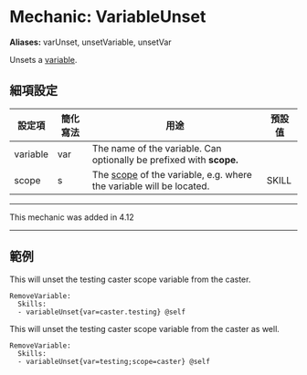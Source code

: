 Mechanic: VariableUnset
=======================

**Aliases:** varUnset, unsetVariable, unsetVar

Unsets a [variable](/skills/variables).

細項設定
----------

| 設定項 | 簡化寫法 | 用途 | 預設值 |
|-----------|---------|--------------------------------------------------------------------------------------------------------------------------------------------------------------------------------------------------------------------|---------------|
| variable  | var | The name of the variable. Can optionally be prefixed with **scope.**   |   |
| scope | s   | The [scope](/skills/variables#variable_scopes) of the variable, e.g. where the variable will be located.| SKILL |

--------

This mechanic was added in 4.12

--------
 
範例
----

This will unset the testing caster scope variable from the caster.

```
RemoveVariable:
  Skills:
  - variableUnset{var=caster.testing} @self
```

This will unset the testing caster scope variable from the caster as well.
```
RemoveVariable:
  Skills:
  - variableUnset{var=testing;scope=caster} @self
```